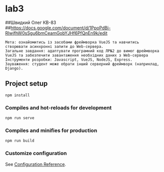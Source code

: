 # lab3
##Швидкий Олег КВ-83 
##https://docs.google.com/document/d/1PpoPdBi-RIwjfhW0sSgu6bmCeamGobYJHf6PfQnEn9k/edit
```
Мета: ознайомитись із засобами фреймворка VueJS та навчитись створювати асинхронні запити до Web-сервера.
Загальне завдання: адаптувати програмний код ЛР№2 до вимог фреймворка VueJS та забезпечити завантаження необхідних даних з Web-сервера 
Інструменти розробки: Javascript, VueJS, NodeJS, Express.
Зауваження: студент може обрати інший серверний фреймворк (наприклад, Django).

```
## Project setup
```
npm install
```

### Compiles and hot-reloads for development
```
npm run serve
```

### Compiles and minifies for production
```
npm run build
```

### Customize configuration
See [Configuration Reference](https://cli.vuejs.org/config/).
